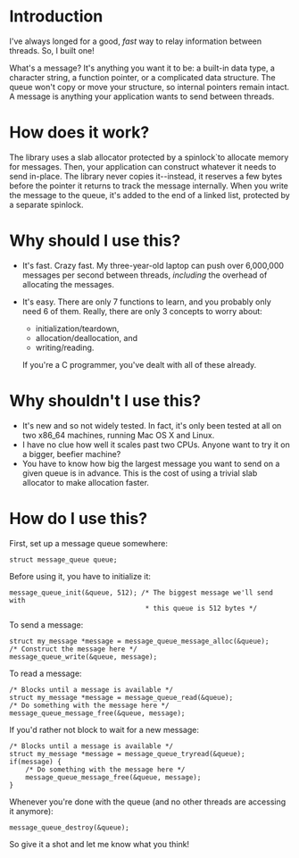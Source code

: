 # Introduction

I've always longed for a good, _fast_ way to relay information between
threads. So, I built one!

What's a message? It's anything you want it to be: a built-in data type, a
character string, a function pointer, or a complicated data structure. The
queue won't copy or move your structure, so internal pointers remain intact. A
message is anything your application wants to send between threads.

# How does it work?

The library uses a slab allocator protected by a spinlock`to allocate memory
for messages. Then, your application can construct whatever it needs to send
in-place. The library never copies it--instead, it reserves a few bytes before
the pointer it returns to track the message internally. When you write the
message to the queue, it's added to the end of a linked list, protected by a
separate spinlock.

# Why should I use this?

* It's fast. Crazy fast. My three-year-old laptop can push over 6,000,000
  messages per second between threads, _including_ the overhead of allocating
  the messages.
* It's easy. There are only 7 functions to learn, and you probably only need 6
  of them. Really, there are only 3 concepts to worry about:
  * initialization/teardown,
  * allocation/deallocation, and
  * writing/reading.

  If you're a C programmer, you've dealt with all of these already.

# Why shouldn't I use this?

* It's new and so not widely tested. In fact, it's only been tested at all on
  two x86_64 machines, running Mac OS X and Linux.
* I have no clue how well it scales past two CPUs. Anyone want to try it on a
  bigger, beefier machine?
* You have to know how big the largest message you want to send on a given
  queue is in advance. This is the cost of using a trivial slab allocator to
  make allocation faster.

# How do I use this?

First, set up a message queue somewhere:

    struct message_queue queue;

Before using it, you have to initialize it:

    message_queue_init(&queue, 512); /* The biggest message we'll send with
                                      * this queue is 512 bytes */

To send a message:

    struct my_message *message = message_queue_message_alloc(&queue);
    /* Construct the message here */
    message_queue_write(&queue, message);

To read a message:

	/* Blocks until a message is available */
    struct my_message *message = message_queue_read(&queue);
    /* Do something with the message here */
    message_queue_message_free(&queue, message);

If you'd rather not block to wait for a new message:

    /* Blocks until a message is available */
    struct my_message *message = message_queue_tryread(&queue);
    if(message) {
        /* Do something with the message here */
        message_queue_message_free(&queue, message);
    }

Whenever you're done with the queue (and no other threads are accessing it
anymore):

    message_queue_destroy(&queue);

So give it a shot and let me know what you think!
